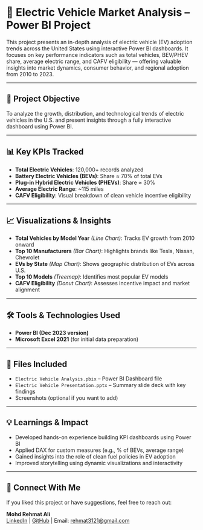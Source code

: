 # 🔋 Electric Vehicle Market Analysis – Power BI Project

This project presents an in-depth analysis of electric vehicle (EV) adoption trends across the United States using interactive Power BI dashboards. It focuses on key performance indicators such as total vehicles, BEV/PHEV share, average electric range, and CAFV eligibility — offering valuable insights into market dynamics, consumer behavior, and regional adoption from 2010 to 2023.

---

## 📌 Project Objective

To analyze the growth, distribution, and technological trends of electric vehicles in the U.S. and present insights through a fully interactive dashboard using Power BI.

---

## 📊 Key KPIs Tracked

- **Total Electric Vehicles**: 120,000+ records analyzed
- **Battery Electric Vehicles (BEVs)**: Share ≈ 70% of total EVs
- **Plug-in Hybrid Electric Vehicles (PHEVs)**: Share ≈ 30%
- **Average Electric Range**: ~115 miles
- **CAFV Eligibility**: Visual breakdown of clean vehicle incentive eligibility

---

## 📈 Visualizations & Insights

- **Total Vehicles by Model Year** *(Line Chart)*: Tracks EV growth from 2010 onward
- **Top 10 Manufacturers** *(Bar Chart)*: Highlights brands like Tesla, Nissan, Chevrolet
- **EVs by State** *(Map Chart)*: Shows geographic distribution of EVs across U.S.
- **Top 10 Models** *(Treemap)*: Identifies most popular EV models
- **CAFV Eligibility** *(Donut Chart)*: Assesses incentive impact and market alignment

---

## 🛠 Tools & Technologies Used

- **Power BI (Dec 2023 version)**
- **Microsoft Excel 2021** (for initial data preparation)

---

## 📂 Files Included

- `Electric Vehicle Analysis.pbix` – Power BI Dashboard file
- `Electric Vehicle Presentation.pptx` – Summary slide deck with key findings
- Screenshots (optional if you want to add)

---

## 💡 Learnings & Impact

- Developed hands-on experience building KPI dashboards using Power BI
- Applied DAX for custom measures (e.g., % of BEVs, average range)
- Gained insights into the role of clean fuel policies in EV adoption
- Improved storytelling using dynamic visualizations and interactivity

---

## 🤝 Connect With Me

If you liked this project or have suggestions, feel free to reach out:

**Mohd Rehmat Ali**  
[LinkedIn](https://www.linkedin.com/in/rehmat3121) | [GitHub](https://github.com/rehmat3121) | Email: rehmat3121@gmail.com

